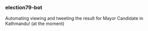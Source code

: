 ### election79-bot

Automating viewing and tweeting the result for Mayor Candidate in Kathmandu! (at the moment) 
